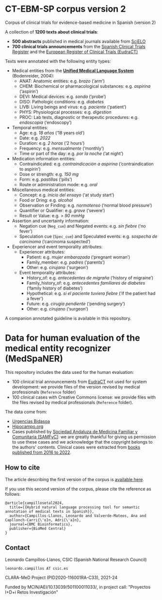 # CT-EBM-SP corpus version 2
Corpus of clinical trials for evidence-based medicine in Spanish (version 2)

A collection of __1200 texts about clinical trials__:
- __500 abstracts__ published in medical journals available from [SciELO](https://scielo.org/es/)
- __700 clinical trials announcements__ from the [Spanish Clinical Trials Register](https://reec.aemps.es) and the [European Register of Clinical Trials (EudraCT)]([https://scielo.org/es/](https://www.clinicaltrialsregister.eu)) 

Texts were annotated with the following entity types:
- Medical entities from the [__Unified Medical Language System__](https://www.nlm.nih.gov/research/umls/index.html) (Bodenreider, 2004):
  - ANAT: Anatomic entities: e.g. _brazo_ (‘arm’)  
  - CHEM: Biochemical or pharmacological substances: e.g. _aspirina_ (‘aspirin’)   
  - DEVI: Medical devices: e.g. _sonda_ (‘probe’) 
  - DISO: Pathologic conditions: e.g. _diabetes_ 
  - LIVB: Living beings and virus: e.g. _paciente_ (‘patient’) 
  - PHYS: Physiological processes: e.g. _digestion_  
  - PROC: Lab tests, diagnostic or therapeutic procedures: e.g. _endoscopia_ (‘endoscopy’) 
- Temporal entities:
  - Age: e.g. _18 años_ (‘18 years old’) 
  - Date: e.g. _2022_
  - Duration: e.g. _2 horas_ (‘2 hours’) 
  - Frequency: e.g. _mensualmente_ (‘monthly’)
  - Time or part of the day: e.g. _por la noche_ (‘at night’)
- Medication information entities:
  - Contraindicated: e.g. _contraindicación a aspirina_ (‘contraindication to aspirin’) 
  - Dose or strength: e.g. _150 mg_
  - Form: e.g. _pastillas_ (‘pills’) 
  - Route or administration mode: e.g. _oral_
- Miscellaneous medical entities:
  - Concept: e.g. _inicio del ensayo_ (‘at study start’)
  - Food or Dring: e.g. _alcohol_ 
  - Observation or Finding: e.g. _normotenso_ (‘normal blood pressure’)
  - Quantifier or Qualifier: e.g. _grave_ (‘severe’)
  - Result or Value: e.g. _> 90 mmHg_
- Assertion and uncertainty information:
  - Negation cue (```Neg_cue```) and Negated events: e.g. _sin fiebre_ (‘no fever’)
  - Speculation cue (```Spec_cue```) and Speculated events: e.g. _sospecha de carcinoma_ (‘carcinoma suspected’)
- Experiencer and event temporality attributes:
  - Experiencer attributes:
    - Patient: e.g. _mujer embarazada_ (‘pregnant woman’)
    - Family\_member: e.g. _padres_ (‘parents’)
    - Other: e.g. _cirujano_ (‘surgeon’)
  - Event temporality attributes:
    - History\_of: e.g. _antecedentes de migraña_ (‘history of migraine’)
    - Family_history\_of: e.g. _antecedentes familiares de diabetes_ (‘family history of diabetes’)
    - Hypothetical: e.g. _si el paciente tuviera fiebre_ (‘if the patient had a fever’)
    - Future: e.g. _cirugía pendiente_ (‘pending surgery’)
    - Other: e.g. _cirujano_ (‘surgeon’)

A companion annotated guideline is available in this repository.

[//]: <> (### Contact)

[//]: <> ()

# Data for human evaluation of the medical entity recognizer (MedSpaNER)
This repository includes the data used for the human evaluation:

- 100 clinical trial announcements from [EudraCT](https://www.clinicaltrialsregister.eu/) not used for system development: we provide files of the version revised by medical professionals (```Reference``` folder)
- 100 clinical cases with Creative Commons license: we provide files with the files revised by medical professionals (```Reference``` folder). 

The data come from:
  - [Urgencias Bidasoa](https://urgenciasbidasoa.wordpress.com/casos-clinicos-3/)
  - [Hipocampo.org](https://www.hipocampo.org/)
  - Cases published by [Sociedad Andaluza de Medicina Familiar y Comunitaria (SAMFyC)](https://www.samfyc.es/): we are greatly thankful for giving us permission to use these cases and we acknowledge that the copyright belongs to the authors' contents. Clinical cases were extracted from [books published from 2016 to 2022](https://www.samfyc.es/tipos-publicacion/publicaciones/).


## How to cite
The article describing the first version of the corpus is [available here](https://bmcmedinformdecismak.biomedcentral.com/articles/10.1186/s12911-021-01395-z).

If you use this second version of the corpus, please cite the reference as follows:

```
@article{campillosetal2024,
  title={{Hybrid natural language processing tool for semantic annotation of medical texts in Spanish}},
  author={Campillos-Llanos, Leonardo and Valverde-Mateos, Ana and Capllonch-Carri{\'o}n, Adri{\'a}n},
  journal={BMC Bioinformatics},
  publisher={BioMed Central}
}
```

## Contact

Leonardo Campillos-Llanos, CSIC (Spanish National Research Council)

```leonardo.campillos AT csic.es```


CLARA-MeD Project (PID2020-116001RA-C33), 2021-24

Funded by MCIN/AEI/10.13039/501100011033/, in project call: "Proyectos I+D+i Retos Investigación"



